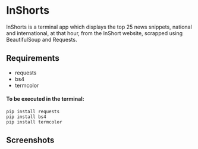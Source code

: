 # InShorts

InShorts is a terminal app which displays the top 25 news snippets, national and international, at that hour, from the InShort website, scrapped using BeautifulSoup and Requests.

## Requirements

- requests
- bs4
- termcolor

#### To be executed in the terminal:
```shell
pip install requests
pip install bs4
pip install termcolor
```
## Screenshots

